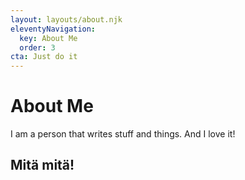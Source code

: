 ```yaml
---
layout: layouts/about.njk
eleventyNavigation:
  key: About Me
  order: 3
cta: Just do it
---
```

# About Me

I am a person that writes stuff and things. And I love it!

## Mitä mitä!